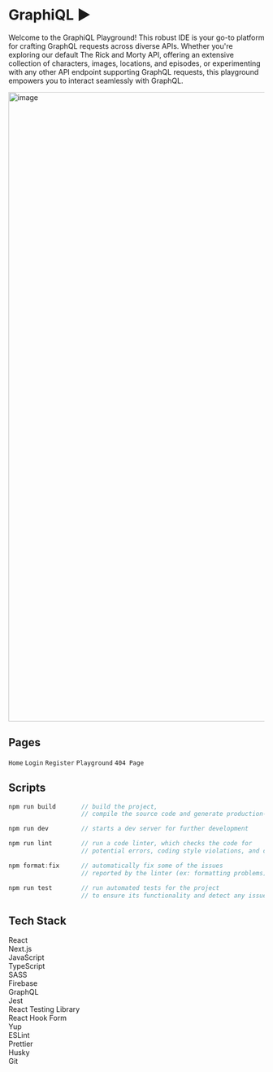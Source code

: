 # GraphiQL ►

Welcome to the GraphiQL Playground!
This robust IDE is your go-to platform for crafting GraphQL requests across diverse APIs. Whether you're exploring our default The Rick and Morty API, offering an extensive collection of characters, images, locations, and episodes, or experimenting with any other API endpoint supporting GraphQL requests, this playground empowers you to interact seamlessly with GraphQL.

<img width="1239" alt="image" src="https://github.com/HereEast/graphi-ql-playground/assets/73107927/24af4bc2-2c44-4055-b227-3f50ea735fed">

## Pages
`Home` `Login` `Register` `Playground` `404 Page`

## Scripts
```jsx
npm run build       // build the project,
                    // compile the source code and generate production-ready output files

npm run dev         // starts a dev server for further development

npm run lint        // run a code linter, which checks the code for 
                    // potential errors, coding style violations, and other issues

npm format:fix      // automatically fix some of the issues 
                    // reported by the linter (ex: formatting problems)

npm run test        // run automated tests for the project 
                    // to ensure its functionality and detect any issues
```

## Tech Stack
React  
Next.js  
JavaScript  
TypeScript  
SASS  
Firebase  
GraphQL  
Jest  
React Testing Library  
React Hook Form  
Yup  
ESLint  
Prettier  
Husky  
Git  
